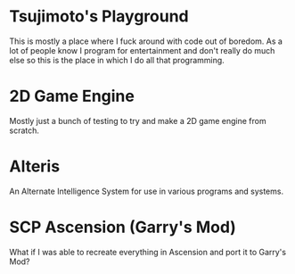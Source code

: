 # Tsujimoto's Playground

This is mostly a place where I fuck around with code out of boredom. As a lot of people know I program for entertainment and don't really do much else so this is the place in which I do all that programming.

# 2D Game Engine

Mostly just a bunch of testing to try and make a 2D game engine from scratch.

# Alteris

An Alternate Intelligence System for use in various programs and systems.

# SCP Ascension (Garry's Mod)

What if I was able to recreate everything in Ascension and port it to Garry's Mod?